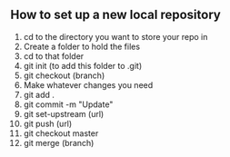 ## How to set up a new local repository
1. cd to the directory you want to store your repo in
2. Create a folder to hold the files
3. cd to that folder
4. git init (to add this folder to .git)
6. git checkout (branch)
7. Make whatever changes you need
8. git add .
9. git commit -m "Update"
7. git set-upstream (url)
8. git push (url)
1. git checkout master
1. git merge (branch)

